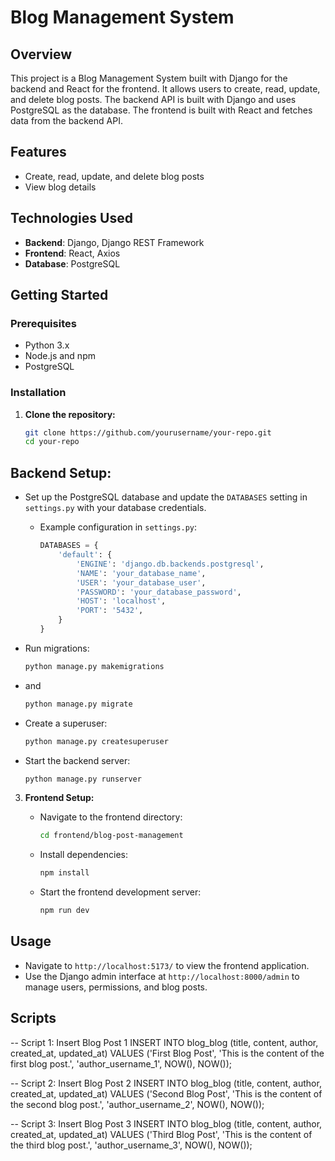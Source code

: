 # Blog Management System

## Overview
This project is a Blog Management System built with Django for the backend and React for the frontend. It allows users to create, read, update, and delete blog posts. The backend API is built with Django and uses PostgreSQL as the database. The frontend is built with React and fetches data from the backend API.

## Features
- Create, read, update, and delete blog posts
- View blog details

## Technologies Used
- **Backend**: Django, Django REST Framework
- **Frontend**: React, Axios
- **Database**: PostgreSQL

## Getting Started

### Prerequisites
- Python 3.x
- Node.js and npm
- PostgreSQL

### Installation

1. **Clone the repository:**

   ```bash
   git clone https://github.com/yourusername/your-repo.git
   cd your-repo     

## Backend Setup:

   - Set up the PostgreSQL database and update the `DATABASES` setting in `settings.py` with your database credentials.
     - Example configuration in `settings.py`:

       ```python
       DATABASES = {
           'default': {
               'ENGINE': 'django.db.backends.postgresql',
               'NAME': 'your_database_name',
               'USER': 'your_database_user',
               'PASSWORD': 'your_database_password',
               'HOST': 'localhost',
               'PORT': '5432',
           }
       }
       ```

   - Run migrations:

     ```bash
     python manage.py makemigrations
     ```
  - and 
     ```bash
     python manage.py migrate
     ```

   - Create a superuser:

     ```bash
     python manage.py createsuperuser
     ```

   - Start the backend server:

     ```bash
     python manage.py runserver
     ```

3. **Frontend Setup:**

   - Navigate to the frontend directory:

     ```bash
     cd frontend/blog-post-management
     ```

   - Install dependencies:

     ```bash
     npm install
     ```

   - Start the frontend development server:

     ```bash
     npm run dev
     ```

## Usage
- Navigate to `http://localhost:5173/` to view the frontend application.
- Use the Django admin interface at `http://localhost:8000/admin` to manage users, permissions, and blog posts.



## Scripts

-- Script 1: Insert Blog Post 1
INSERT  INTO blog_blog (title, content, author, created_at, updated_at)
VALUES 
('First Blog Post', 'This is the content of the first blog post.', 'author_username_1', NOW(), NOW());

-- Script 2: Insert Blog Post 2
INSERT INTO blog_blog (title, content, author, created_at, updated_at)
VALUES 
('Second Blog Post', 'This is the content of the second blog post.', 'author_username_2', NOW(), NOW());

-- Script 3: Insert Blog Post 3
INSERT INTO blog_blog (title, content, author, created_at, updated_at)
VALUES 
('Third Blog Post', 'This is the content of the third blog post.', 'author_username_3', NOW(), NOW());
